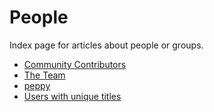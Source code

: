 # People

Index page for articles about people or groups.

- [Community Contributors](Community_Contributors)
- [The Team](The_Team)
- [peppy](peppy)
- [Users with unique titles](Users_with_unique_titles)
